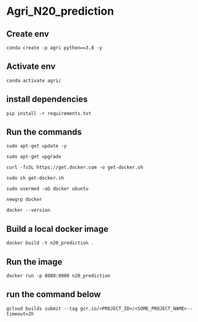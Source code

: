 # Agri_N20_prediction

## Create env
`conda create -p agri python==3.8 -y`

## Activate env
`conda activate agri/`

## install dependencies
`pip install -r requirements.txt`

## Run the commands 
`sudo apt-get update -y`

`sudo apt-get upgrade`

`curl -fsSL https://get.docker.com -o get-docker.sh`

`sudo sh get-docker.sh`

`sudo usermod -aG docker ubuntu`

`newgrp docker`

`docker --version`

## Build a local docker image
`docker build -t n20_prediction .`

## Run the image
`docker run -p 8080:8080 n20_prediction`

## run the command below 
`gcloud builds submit --tag gcr.io/<PROJECT_ID>/<SOME_PROJECT_NAME>--timeout=2h`